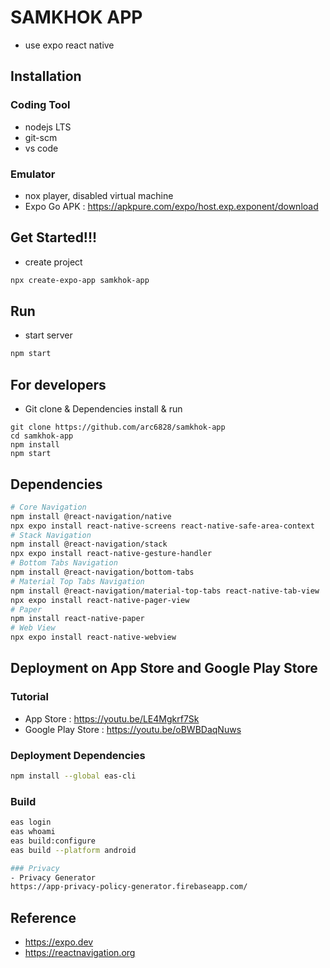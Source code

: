 # SAMKHOK APP
- use expo react native

## Installation
### Coding Tool
- nodejs LTS
- git-scm
- vs code
### Emulator
- nox player, disabled virtual machine
- Expo Go APK : https://apkpure.com/expo/host.exp.exponent/download 

## Get Started!!!
- create project
```bash
npx create-expo-app samkhok-app
```

## Run
- start server
```bash
npm start
```

## For developers
- Git clone & Dependencies install & run
```
git clone https://github.com/arc6828/samkhok-app
cd samkhok-app
npm install
npm start
```

## Dependencies
```bash
# Core Navigation
npm install @react-navigation/native
npx expo install react-native-screens react-native-safe-area-context
# Stack Navigation
npm install @react-navigation/stack
npx expo install react-native-gesture-handler
# Bottom Tabs Navigation
npm install @react-navigation/bottom-tabs
# Material Top Tabs Navigation
npm install @react-navigation/material-top-tabs react-native-tab-view
npx expo install react-native-pager-view
# Paper
npm install react-native-paper
# Web View
npx expo install react-native-webview
```
## Deployment on App Store and Google Play Store
### Tutorial
- App Store : https://youtu.be/LE4Mgkrf7Sk
- Google Play Store : https://youtu.be/oBWBDaqNuws 

### Deployment Dependencies
```bash
npm install --global eas-cli
```

### Build
```bash
eas login
eas whoami
eas build:configure
eas build --platform android

### Privacy 
- Privacy Generator
https://app-privacy-policy-generator.firebaseapp.com/

```
## Reference
- https://expo.dev
- https://reactnavigation.org 
 
